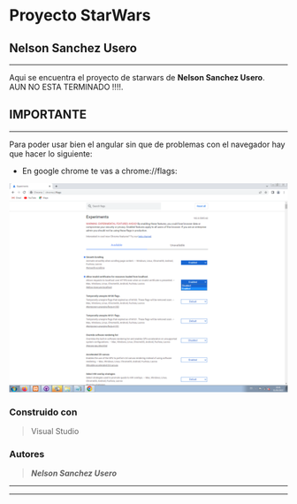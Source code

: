 # Proyecto StarWars

## Nelson Sanchez Usero
___

Aqui se encuentra el proyecto de starwars de **Nelson Sanchez Usero**.  
AUN NO ESTA TERMINADO !!!!.


## IMPORTANTE
___

Para poder usar bien el angular sin que de problemas con el navegador hay que hacer lo siguiente:

* En google chrome te vas a chrome://flags:

![Imagen chrome://flags](images/flag.png)


### Construido con

>Visual Studio

### Autores

>***Nelson Sanchez Usero***

___
___